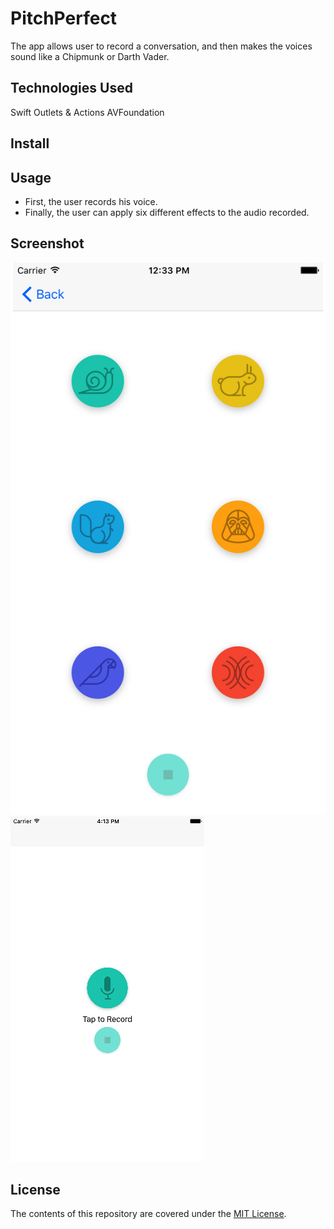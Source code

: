 # PitchPerfect
The app allows user to record a conversation, and then makes the voices sound like a Chipmunk or Darth Vader.

## Technologies Used
Swift  Outlets & Actions   AVFoundation

## Install


## Usage 
- First, the user records his voice.
- Finally, the user can apply six different effects to the audio recorded.

## Screenshot 
![Alt text](/ScreenShot/PlaySounds.jpg?raw=true "") ![Alt text](/ScreenShot/RecordSounds.png?raw=true "") 

## License
The contents of this repository are covered under the [MIT License](LICENSE).
